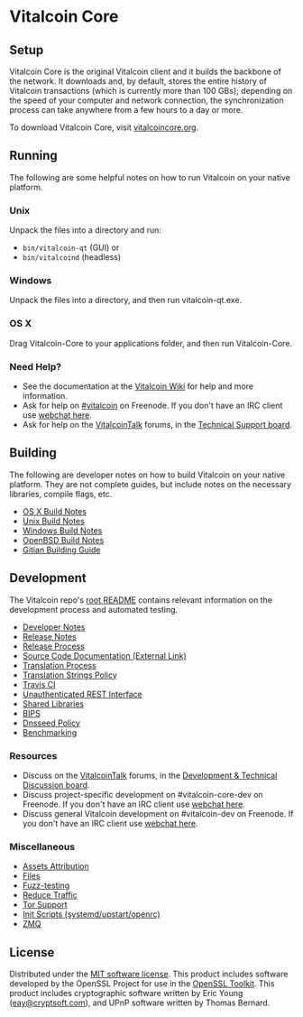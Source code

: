 Vitalcoin Core
=============

Setup
---------------------
Vitalcoin Core is the original Vitalcoin client and it builds the backbone of the network. It downloads and, by default, stores the entire history of Vitalcoin transactions (which is currently more than 100 GBs); depending on the speed of your computer and network connection, the synchronization process can take anywhere from a few hours to a day or more.

To download Vitalcoin Core, visit [vitalcoincore.org](https://vitalcoincore.org/en/releases/).

Running
---------------------
The following are some helpful notes on how to run Vitalcoin on your native platform.

### Unix

Unpack the files into a directory and run:

- `bin/vitalcoin-qt` (GUI) or
- `bin/vitalcoind` (headless)

### Windows

Unpack the files into a directory, and then run vitalcoin-qt.exe.

### OS X

Drag Vitalcoin-Core to your applications folder, and then run Vitalcoin-Core.

### Need Help?

* See the documentation at the [Vitalcoin Wiki](https://en.vitalcoin.it/wiki/Main_Page)
for help and more information.
* Ask for help on [#vitalcoin](http://webchat.freenode.net?channels=vitalcoin) on Freenode. If you don't have an IRC client use [webchat here](http://webchat.freenode.net?channels=vitalcoin).
* Ask for help on the [VitalcoinTalk](https://vitalcointalk.org/) forums, in the [Technical Support board](https://vitalcointalk.org/index.php?board=4.0).

Building
---------------------
The following are developer notes on how to build Vitalcoin on your native platform. They are not complete guides, but include notes on the necessary libraries, compile flags, etc.

- [OS X Build Notes](build-osx.md)
- [Unix Build Notes](build-unix.md)
- [Windows Build Notes](build-windows.md)
- [OpenBSD Build Notes](build-openbsd.md)
- [Gitian Building Guide](gitian-building.md)

Development
---------------------
The Vitalcoin repo's [root README](/README.md) contains relevant information on the development process and automated testing.

- [Developer Notes](developer-notes.md)
- [Release Notes](release-notes.md)
- [Release Process](release-process.md)
- [Source Code Documentation (External Link)](https://dev.visucore.com/vitalcoin/doxygen/)
- [Translation Process](translation_process.md)
- [Translation Strings Policy](translation_strings_policy.md)
- [Travis CI](travis-ci.md)
- [Unauthenticated REST Interface](REST-interface.md)
- [Shared Libraries](shared-libraries.md)
- [BIPS](bips.md)
- [Dnsseed Policy](dnsseed-policy.md)
- [Benchmarking](benchmarking.md)

### Resources
* Discuss on the [VitalcoinTalk](https://vitalcointalk.org/) forums, in the [Development & Technical Discussion board](https://vitalcointalk.org/index.php?board=6.0).
* Discuss project-specific development on #vitalcoin-core-dev on Freenode. If you don't have an IRC client use [webchat here](http://webchat.freenode.net/?channels=vitalcoin-core-dev).
* Discuss general Vitalcoin development on #vitalcoin-dev on Freenode. If you don't have an IRC client use [webchat here](http://webchat.freenode.net/?channels=vitalcoin-dev).

### Miscellaneous
- [Assets Attribution](assets-attribution.md)
- [Files](files.md)
- [Fuzz-testing](fuzzing.md)
- [Reduce Traffic](reduce-traffic.md)
- [Tor Support](tor.md)
- [Init Scripts (systemd/upstart/openrc)](init.md)
- [ZMQ](zmq.md)

License
---------------------
Distributed under the [MIT software license](/COPYING).
This product includes software developed by the OpenSSL Project for use in the [OpenSSL Toolkit](https://www.openssl.org/). This product includes
cryptographic software written by Eric Young ([eay@cryptsoft.com](mailto:eay@cryptsoft.com)), and UPnP software written by Thomas Bernard.

